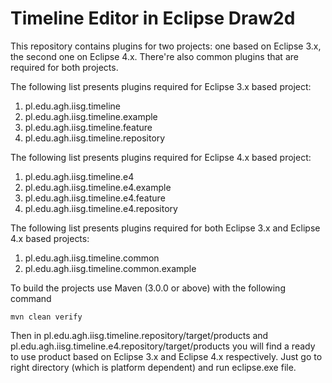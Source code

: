 Timeline Editor in Eclipse Draw2d
========

This repository contains plugins for two projects: one based on Eclipse 3.x, the second one on Eclipse 4.x. There're also common plugins that are required for both projects.

The following list presents plugins required for Eclipse 3.x based project:
<ol>
<li>pl.edu.agh.iisg.timeline</li>
<li>pl.edu.agh.iisg.timeline.example</li>
<li>pl.edu.agh.iisg.timeline.feature</li>
<li>pl.edu.agh.iisg.timeline.repository</li>
</ol>

The following list presents plugins required for Eclipse 4.x based project:
<ol>
<li>pl.edu.agh.iisg.timeline.e4</li>
<li>pl.edu.agh.iisg.timeline.e4.example</li>
<li>pl.edu.agh.iisg.timeline.e4.feature</li>
<li>pl.edu.agh.iisg.timeline.e4.repository</li>
</ol>

The following list presents plugins required for both Eclipse 3.x and Eclipse 4.x based projects:
<ol>
<li>pl.edu.agh.iisg.timeline.common</li>
<li>pl.edu.agh.iisg.timeline.common.example</li>
</ol>

To build the projects use Maven (3.0.0 or above) with the following command

    mvn clean verify

Then in pl.edu.agh.iisg.timeline.repository/target/products and pl.edu.agh.iisg.timeline.e4.repository/target/products you will find a ready to use product based on Eclipse 3.x and Eclipse 4.x respectively. Just go to right directory (which is platform dependent) and run eclipse.exe file.

